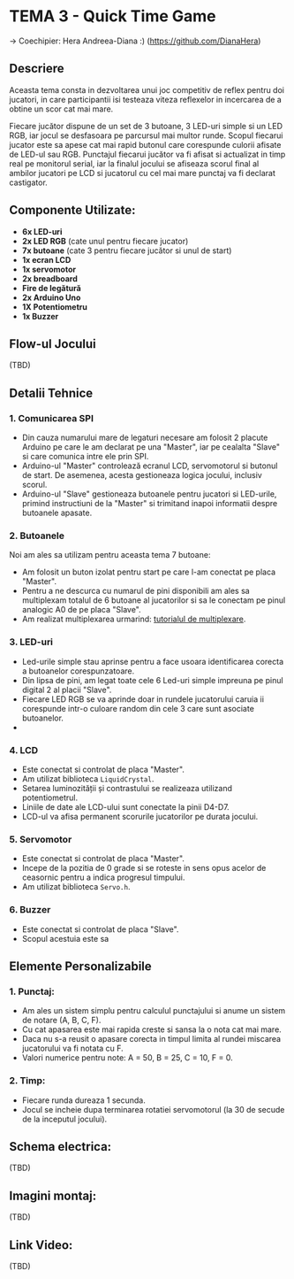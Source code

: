 # TEMA 3 - Quick Time Game
-> Coechipier: Hera Andreea-Diana :)
(https://github.com/DianaHera)

## Descriere
Aceasta tema consta in dezvoltarea unui joc competitiv de reflex pentru doi jucatori, in care participantii isi testeaza viteza reflexelor in incercarea de a obtine un scor cat mai mare.

Fiecare jucător dispune de un set de 3 butoane, 3 LED-uri simple si un LED RGB, iar jocul se desfasoara pe parcursul mai multor runde. Scopul fiecarui jucator este sa apese cat mai rapid butonul care corespunde culorii afisate de LED-ul sau RGB. Punctajul fiecarui jucător va fi afisat si actualizat in timp real pe monitorul serial, iar la finalul jocului se afiseaza scorul final al ambilor jucatori pe LCD si jucatorul cu cel mai mare punctaj va fi declarat castigator.

## Componente Utilizate:
- **6x LED-uri**
- **2x LED RGB** (cate unul pentru fiecare jucator)
- **7x butoane** (cate 3 pentru fiecare jucător si unul de start)
- **1x ecran LCD**
- **1x servomotor**
- **2x breadboard**
- **Fire de legătură**
- **2x Arduino Uno**
- **1X Potentiometru**
- **1x Buzzer**

## Flow-ul Jocului
(TBD)

## Detalii Tehnice
### 1. Comunicarea SPI
- Din cauza numarului mare de legaturi necesare am folosit 2 placute Arduino pe care le am declarat pe una "Master", iar pe cealalta "Slave" si care comunica intre ele prin SPI.
- Arduino-ul "Master" controlează ecranul LCD, servomotorul si butonul de start. De asemenea, acesta gestioneaza logica jocului, inclusiv scorul.
- Arduino-ul "Slave" gestioneaza butoanele pentru jucatori si LED-urile, primind instructiuni de la "Master" si trimitand inapoi informatii despre butoanele apasate.

### 2. Butoanele
Noi am ales sa utilizam pentru aceasta tema 7 butoane:
  - Am folosit un buton izolat pentru start pe care l-am conectat pe placa "Master".
  - Pentru a ne descurca cu numarul de pini disponibili am ales sa multiplexam totalul de 6 butoane al jucatorilor si sa le conectam pe pinul analogic A0 de pe placa "Slave".
  - Am realizat multiplexarea urmarind: [tutorialul de multiplexare](https://www.youtube.com/watch?v=Y23vMfynUJ0).

### 3. LED-uri
- Led-urile simple stau aprinse pentru a face usoara identificarea corecta a butoanelor corespunzatoare.
- Din lipsa de pini, am legat toate cele 6 Led-uri simple impreuna pe pinul digital 2 al placii "Slave".
- Fiecare LED RGB se va aprinde doar in rundele jucatorului caruia ii corespunde intr-o culoare random din cele 3 care sunt asociate butoanelor.
-  
### 4. LCD
- Este conectat si controlat de placa "Master".
- Am utilizat biblioteca `LiquidCrystal`.
- Setarea luminozității și contrastului se realizeaza utilizand potentiometrul.
- Liniile de date ale LCD-ului sunt conectate la pinii D4-D7.
- LCD-ul va afisa permanent scorurile jucatorilor pe durata jocului.

### 5. Servomotor
- Este conectat si controlat de placa "Master".
- Incepe de la pozitia de 0 grade si se roteste in sens opus acelor de ceasornic pentru a indica progresul timpului.
- Am utilizat biblioteca `Servo.h`.

### 6. Buzzer
- Este conectat si controlat de placa "Slave".
- Scopul acestuia este sa 

## Elemente Personalizabile
### 1. Punctaj: 
- Am ales un sistem simplu pentru calculul punctajului si anume un sistem de notare (A, B, C, F).
- Cu cat apasarea este mai rapida creste si sansa la o nota cat mai mare.
- Daca nu s-a reusit o apasare corecta in timpul limita al rundei miscarea jucatorului va fi notata cu F.
- Valori numerice pentru note: A = 50, B = 25, C = 10, F = 0. 
### 2. Timp:
- Fiecare runda dureaza 1 secunda.
- Jocul se incheie dupa terminarea rotatiei servomotorul (la 30 de secude de la inceputul jocului).

## Schema electrica: 
(TBD)
## Imagini montaj:
(TBD)
## Link Video:
(TBD)
